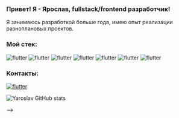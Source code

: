 ### Привет! Я - Ярослав, fullstack/frontend разработчик!

Я занимаюсь разработкой больше года, имею опыт реализации разноплановых проектов.

### Мой стек:

![flutter](https://img.shields.io/badge/JavaScript-black?style=for-the-badge&logo=JavaScript)
![flutter](https://img.shields.io/badge/React-black?style=for-the-badge&logo=React)
![flutter](https://img.shields.io/badge/Redux-black?style=for-the-badge&logo=Redux&logoColor=810092)
![flutter](https://img.shields.io/badge/HTML5-black?style=for-the-badge&logo=HTML5)
![flutter](https://img.shields.io/badge/CSS3-black?style=for-the-badge&logo=CSS3&logoColor=1bee)
![flutter](https://img.shields.io/badge/Node.js-black?style=for-the-badge&logo=Node.js)
![flutter](https://img.shields.io/badge/Postgres-black?style=for-the-badge&logo=PostgreSQL)

### Контакты:

[![flutter](https://img.shields.io/badge/Telegram-black?style=for-the-badge&logo=Telegram)](https://t.me/Yaroslav_Apple)

![Yaroslav GitHub stats](https://github-readme-stats.vercel.app/api?username=Sinfulk&count_private=true&theme=synthwave&show_icons=true)







<!-- 
### Hi there 👋

<!--
**Sinfulk/Sinfulk** is a ✨ _special_ ✨ repository because its `README.md` (this file) appears on your GitHub profile.

Here are some ideas to get you started:

- 🔭 I’m currently working on ...
- 🌱 I’m currently learning ...
- 👯 I’m looking to collaborate on ...
- 🤔 I’m looking for help with ...
- 💬 Ask me about ...
- 📫 How to reach me: ...
- 😄 Pronouns: ...
- ⚡ Fun fact: ...
--> -->
